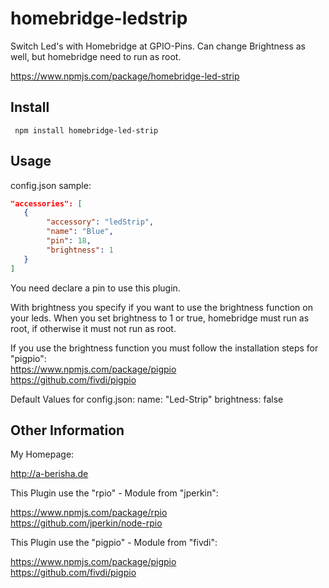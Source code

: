 homebridge-ledstrip
===================

Switch Led's with Homebridge at GPIO-Pins. Can change Brightness as well, but homebridge need to run as root.

https://www.npmjs.com/package/homebridge-led-strip

## Install

```console
 npm install homebridge-led-strip
```


## Usage

config.json sample:

```json
"accessories": [
   {
       	"accessory": "ledStrip",
       	"name": "Blue",
       	"pin": 18,
       	"brightness": 1
   }
]
```
You need declare a pin to use this plugin.

With brightness you specify if you want to use the brightness function on your leds.
When you set brightness to 1 or true, homebridge must run as root, if otherwise it must not run as root.

If you use the brightness function you must follow the installation steps for "pigpio":  
https://www.npmjs.com/package/pigpio  
https://github.com/fivdi/pigpio  


Default Values for config.json:
name: 		"Led-Strip"
brightness:	false		


## Other Information

My Homepage:

http://a-berisha.de


This Plugin use the "rpio" - Module from "jperkin":

https://www.npmjs.com/package/rpio  
https://github.com/jperkin/node-rpio  


This Plugin use the "pigpio" - Module from "fivdi":

https://www.npmjs.com/package/pigpio  
https://github.com/fivdi/pigpio

